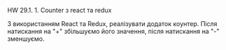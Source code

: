 HW 29.1. 1. Counter з react та redux

З використанням React та Redux, реалізувати додаток коунтер. Після натискання на "+" збільшуємо його значення, після натискання на "-" зменшуємо.
